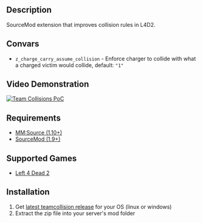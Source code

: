 Description
------
SourceMod extension that improves collision rules in L4D2.

Convars
------
- `z_charge_carry_assume_collision` - Enforce charger to collide with what a charged victim would collide, default: `"1"`

Video Demonstration
------
[![Team Collisions PoC](http://img.youtube.com/vi/2dNU9wJgEhA/default.jpg)](http://www.youtube.com/watch?v=2dNU9wJgEhA "Team Collisions PoC")

Requirements
------
- [MM:Source (1.10+)](https://www.sourcemm.net/)
- [SourceMod (1.9+)](https://www.sourcemod.net/)

Supported Games
------
- [Left 4 Dead 2](https://store.steampowered.com/app/550/Left_4_Dead_2/)

Installation
------
1. Get [latest teamcollision release](https://github.com/shqke/teamcollision/actions) for your OS (linux or windows)
2. Extract the zip file into your server's mod folder
